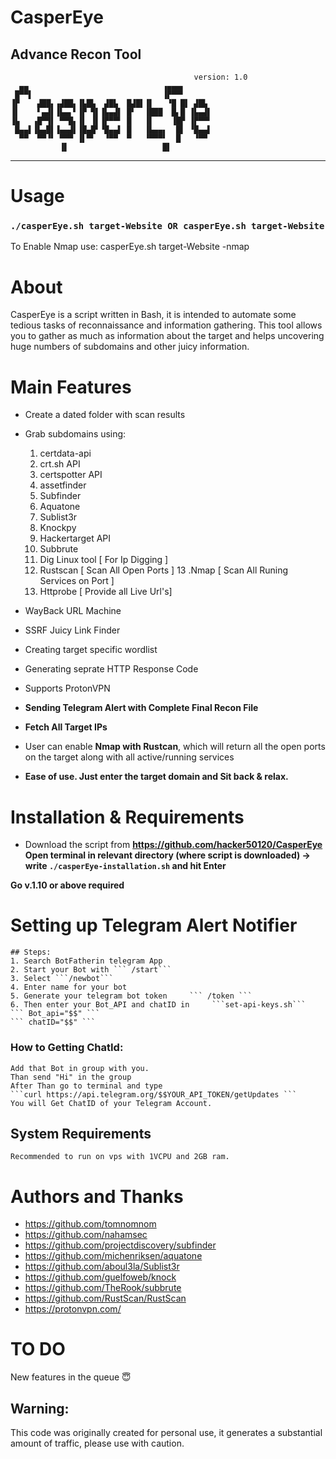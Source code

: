 # CasperEye 
Advance Recon Tool 
---
					                         version: 1.0  	          
	  ▄▄                          	  ▗▄▄▄▖          
	 █▀▀▌                         	  ▐▛▀▀▘          
	▐▛    ▟██▖▗▟██▖▐▙█▙  ▟█▙  █▟█▌▐▌   ▝█ █▌ ▟█▙ 
	▐▌    ▘▄▟▌▐▙▄▖▘▐▛ ▜▌▐▙▄▟▌ █▘  ▐███  █▖█ ▐▙▄▟▌
	▐▙   ▗█▀▜▌ ▀▀█▖▐▌ ▐▌▐▛▀▀▘ █   ▐▌    ▐█▛ ▐▛▀▀▘
	 █▄▄▌▐▙▄█▌▐▄▄▟▌▐█▄█▘▝█▄▄▌ █   ▐▙▄▄▖  █▌ ▝█▄▄▌
	  ▀▀  ▀▀▝▘ ▀▀▀ ▐▌▀▘  ▝▀▀  ▀   ▝▀▀▀▘  █   ▝▀▀ 
		       ▐▌                     █▌ 
***

# Usage

### **``` ./casperEye.sh target-Website OR casperEye.sh target-Website ```**
 
To Enable Nmap use: 
 casperEye.sh target-Website -nmap
 

 # About
 CasperEye is a script written in Bash, it is intended to automate some tedious tasks of reconnaissance and information gathering. This tool allows you to gather as much as information about the target and helps uncovering huge numbers of subdomains and other juicy information.


 # Main Features
 - Create a dated folder with scan results
 - Grab subdomains using:
	1. certdata-api
	2. crt.sh API
	3. certspotter API
	4. assetfinder
	5. Subfinder 
	6. Aquatone
	7. Sublist3r
	8. Knockpy
	9. Hackertarget API
	10. Subbrute
	11. Dig Linux tool [ For Ip Digging ]
	12. Rustscan [ Scan All Open Ports ]
	13 .Nmap [ Scan All Runing Services on Port ]
	14. Httprobe [ Provide all Live Url's]
 
- WayBack URL Machine 
- SSRF Juicy Link Finder 
- Creating target specific wordlist
- Generating seprate HTTP Response Code
- Supports ProtonVPN 
- **Sending Telegram Alert with Complete Final Recon File**
- **Fetch All Target IPs**
- User can enable **Nmap with Rustcan**, which will return all the open ports on the target along with all active/running services
- **Ease of use. Just enter the target domain and Sit back & relax.**


# Installation & Requirements
- Download the script from  **https://github.com/hacker50120/CasperEye**
**Open terminal in relevant directory (where script is downloaded) -> write ```./casperEye-installation.sh``` and hit Enter**

 **Go v.1.10 or above required**

# Setting up Telegram Alert Notifier 
	## Steps:
	1. Search BotFatherin telegram App
	2. Start your Bot with ``` /start```
	3. Select ```/newbot```
	4. Enter name for your bot  
	5. Generate your telegram bot token 	``` /token ```
	6. Then enter your Bot_API and chatID in	 ```set-api-keys.sh```
	``` Bot_api="$$" ```
	``` chatID="$$" ```

### How to Getting ChatId:
	Add that Bot in group with you.
	Than send "Hi" in the group
	After Than go to terminal and type
	```curl https://api.telegram.org/$$YOUR_API_TOKEN/getUpdates ```
	You will Get ChatID of your Telegram Account.

## System Requirements
	Recommended to run on vps with 1VCPU and 2GB ram.

# Authors and Thanks
 - https://github.com/tomnomnom
 - https://github.com/nahamsec
 - https://github.com/projectdiscovery/subfinder
 - https://github.com/michenriksen/aquatone
 - https://github.com/aboul3la/Sublist3r
 - https://github.com/guelfoweb/knock
 - https://github.com/TheRook/subbrute
 - https://github.com/RustScan/RustScan
 - https://protonvpn.com/
 
# TO DO
New features in the queue 😇

## Warning: 
This code was originally created for personal use, it generates a substantial amount of traffic, please use with caution.
